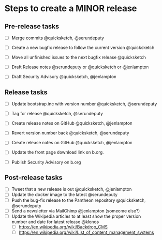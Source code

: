 Steps to create a MINOR release
=================================


## Pre-release tasks

- [ ] Merge commits @quicksketch, @serundeputy
- [ ] Create a new bugfix release to follow the current version @quicksketch
- [ ] Move all unfinished issues to the next bugfix release @quicksketch
- [ ] Draft Release notes @serundeputy or @quicksketch or @jenlampton

- [ ] Draft Security Advisory @quicksketch, @jenlampton

## Release tasks

- [ ] Update bootstrap.inc with version number @quicksketch, @serundeputy
- [ ] Tag for release @quicksketch, @serundeputy
- [ ] Create release notes on GitHub @quicksketch, @jenlampton
- [ ] Revert version number back @quicksketch, @serundeputy
- [ ] Create release notes on GitHub @quicksketch, @jenlampton
- [ ] Update the front page download link on b.org.

- [ ] Publish Security Advisory on b.org

## Post-release tasks

- [ ] Tweet that a new release is out @quicksketch, @jenlampton
- [ ] Update the docker image to the latest @serundeputy
- [ ] Push the bug-fix release to the Pantheon repository @quicksketch, @serundeputy
- [ ] Send a newsletter via MailChimp @jenlampton (someome else?)
- [ ] Update the Wikipedia articles to at least show the proper version number and date for latest release @klonos
  - [ ] https://en.wikipedia.org/wiki/Backdrop_CMS
  - [ ] https://en.wikipedia.org/wiki/List_of_content_management_systems
